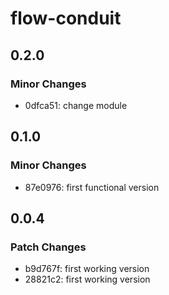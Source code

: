 # flow-conduit

## 0.2.0

### Minor Changes

- 0dfca51: change module

## 0.1.0

### Minor Changes

- 87e0976: first functional version

## 0.0.4

### Patch Changes

- b9d767f: first working version
- 28821c2: first working version
